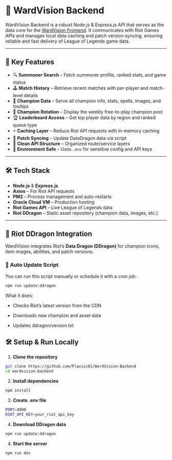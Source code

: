 # 🧠 WardVision Backend

WardVision Backend is a robust Node.js & Express.js API that serves as the data core for the [WardVision Frontend](https://github.com/Plavsic01/WardVision). It communicates with Riot Games APIs and manages local data caching and patch version syncing, ensuring reliable and fast delivery of League of Legends game data.

---

## 🚀 Key Features

- 🔍 **Summoner Search** – Fetch summoner profile, ranked stats, and game status
- 🕹️ **Match History** – Retrieve recent matches with per-player and match-level details
- 🧙 **Champion Data** – Serve all champion info, stats, spells, images, and tooltips
- 🔄 **Champion Rotation** – Display the weekly free-to-play champion pool
- 🏆 **Leaderboard Access** – Get top player data by region and ranked queue type
- ⚡ **Caching Layer** – Reduce Riot API requests with in-memory caching
- 🧩 **Patch Syncing** – Update DataDragon data via script
- 🧪 **Clean API Structure** – Organized route/service layers
- 🔐 **Environment Safe** – Uses `.env` for sensitive config and API keys

---

## 🛠️ Tech Stack

- **Node.js** & **Express.js**
- **Axios** – For Riot API requests
- **PM2** – Process management and auto-restarts
- **Oracle Cloud VM** – Production hosting
- **Riot Games API** – Live League of Legends data
- **Riot DDragon** – Static asset repository (champion data, images, etc.)

---

## 🔁 Riot DDragon Integration

WardVision integrates Riot’s **Data Dragon (DDragon)** for champion icons, item images, abilities, and patch versions.

### 🔄 Auto Update Script

You can run this script manually or schedule it with a cron job:

```bash
npm run update:ddragon
```

What it does:

- Checks Riot’s latest version from the CDN

- Downloads new champion and asset data

- Updates ddragon/version.txt

## 🛠️ Setup & Run Locally

1. **Clone the repository**

```bash
git clone https://github.com/Plavsic01/WardVision-Backend
cd wardvision-backend
```

2. **Install dependencies**

```bash
npm install
```

3. **Create .env file**

```bash
PORT=4000
RIOT_API_KEY=your_riot_api_key
```

4. **Download DDragon data**

```bash
npm run update:ddragon
```

4. **Start the server**

```bash
npm run dev
```
